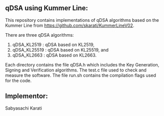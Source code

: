 qDSA using Kummer Line:
-----------------------
This repository contains implementations of qDSA algorithms based 
on the Kummer Line from https://github.com/skarati/KummerLineV02.

There are three qDSA algorithms:
   1. qDSA_KL2519  : qDSA based on KL2519,
   2. qDSA_KL25519 : qDSA based on KL25519, and
   3. qDSA_KL2663  : qDSA based on KL2663.

Each directory contains the file qDSA.h which includes the Key Generation,
Signing and Verification algorithms. The test.c file used to check and
measure the software. The file run.sh contains the compilation flags used
for the code.

Implementor:
------------
Sabyasachi Karati

